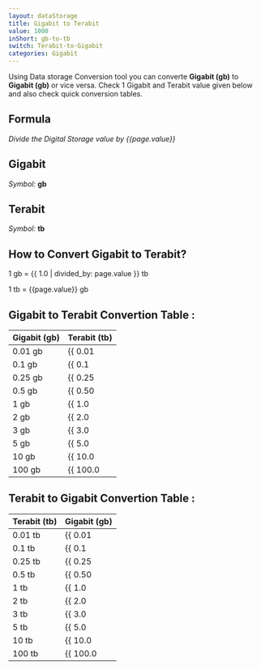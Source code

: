 ```yaml
---
layout: dataStorage
title: Gigabit to Terabit
value: 1000
inShort: gb-to-tb
switch: Terabit-to-Gigabit
categories: Gigabit
---
```


Using Data storage Conversion tool you can converte **Gigabit (gb)** to **Gigabit (gb)** or vice versa. Check 1 Gigabit and Terabit value given below and also check quick conversion tables.

## Formula
*Divide the Digital Storage value by {{page.value}}*

## Gigabit
*Symbol:* **gb**

## Terabit
*Symbol:* **tb**

## How to Convert Gigabit to Terabit?

1 gb = {{ 1.0 | divided_by: page.value }} tb

1 tb = {{page.value}} gb


## Gigabit to Terabit Convertion Table :

| Gigabit (gb) | Terabit (tb) |
| ---- | ---- |
| 0.01 gb | {{ 0.01 | divided_by: page.value | round: 12 }} tb |
| 0.1 gb | {{ 0.1 | divided_by: page.value | round: 12 }} tb |
| 0.25 gb | {{ 0.25 | divided_by: page.value | round: 12 }} tb |
| 0.5 gb | {{ 0.50 | divided_by: page.value | round: 12 }} tb |
| 1 gb | {{ 1.0 | divided_by: page.value | round: 12 }} tb |
| 2 gb | {{ 2.0 | divided_by: page.value | round: 12 }} tb |
| 3 gb | {{ 3.0 | divided_by: page.value | round: 12 }} tb |
| 5 gb | {{ 5.0 | divided_by: page.value | round: 12 }} tb |
| 10 gb | {{ 10.0 | divided_by: page.value | round: 12 }} tb |
| 100 gb | {{ 100.0 | divided_by: page.value | round: 12 }} tb |

## Terabit to Gigabit Convertion Table :

| Terabit (tb) | Gigabit (gb) |
| ---- | ---- |
| 0.01 tb | {{ 0.01 | times: page.value | round: 12 }} gb |
| 0.1 tb | {{ 0.1 | times: page.value | round: 12 }} gb |
| 0.25 tb | {{ 0.25 | times: page.value | round: 12 }} gb |
| 0.5 tb | {{ 0.50 | times: page.value | round: 12 }} gb |
| 1 tb | {{ 1.0 | times: page.value | round: 12 }} gb |
| 2 tb | {{ 2.0 | times: page.value | round: 12 }} gb |
| 3 tb | {{ 3.0 | times: page.value | round: 12 }} gb |
| 5 tb | {{ 5.0 | times: page.value | round: 12 }} gb |
| 10 tb | {{ 10.0 | times: page.value | round: 12 }} gb |
| 100 tb | {{ 100.0 | times: page.value | round: 12 }} gb |


<script>
document.getElementById('selectInput')[10].selected = true
document.getElementById('selectOutput')[14].selected = true
</script>
